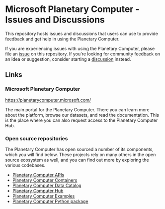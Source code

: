 # Microsoft Planetary Computer - Issues and Discussions

This repository hosts issues and discussions that users can use to provide feedback and get help in using the Planetary Computer.

If you are experiencing issues with using the Planetary Computer, please file an [issue](https://github.com/microsoft/PlanetaryComputer/issues) on this repository. If you're looking for community feedback on an idea or suggestion, consider starting a [discussion](https://github.com/microsoft/PlanetaryComputer/discussions) instead.

## Links

### Microsoft Planetary Computer

https://planetarycomputer.microsoft.com/

The main portal for the Planetary Computer. There you can learn more about the platform, browse our datasets, and read the documentation. This is the place where you can also request access to the Planetary Computer Hub.

### Open source repositories

The Planetary Computer has open sourced a number of its components, which you will find below. These projects rely on many others in the open source ecosystem as well, and you can find out more by exploring the various codebases.

- [Planetary Computer APIs](https://github.com/microsoft/planetary-computer-apis)
- [Planetary Computer Containers](https://github.com/microsoft/planetary-computer-containers)
- [Planetary Computer Data Catalog](https://github.com/microsoft/PlanetaryComputerDataCatalog)
- [Planetary Computer Hub](https://github.com/microsoft/planetary-computer-hub)
- [Planetary Computer Examples](https://github.com/microsoft/PlanetaryComputerExamples)
- [Planetary Computer Python package](https://github.com/microsoft/planetary-computer-sdk-for-python)
